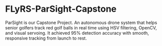 # FLyRS-ParSight-Capstone
ParSight is our Capstone Project. An autonomous drone system that helps senior golfers track red golf balls in real time using HSV filtering, OpenCV, and visual servoing. It achieved 95% detection accuracy with smooth, responsive tracking from launch to rest.
